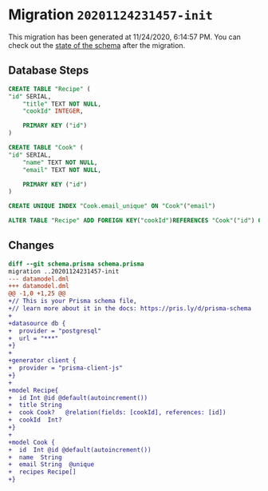 # Migration `20201124231457-init`

This migration has been generated at 11/24/2020, 6:14:57 PM.
You can check out the [state of the schema](./schema.prisma) after the migration.

## Database Steps

```sql
CREATE TABLE "Recipe" (
"id" SERIAL,
    "title" TEXT NOT NULL,
    "cookId" INTEGER,

    PRIMARY KEY ("id")
)

CREATE TABLE "Cook" (
"id" SERIAL,
    "name" TEXT NOT NULL,
    "email" TEXT NOT NULL,

    PRIMARY KEY ("id")
)

CREATE UNIQUE INDEX "Cook.email_unique" ON "Cook"("email")

ALTER TABLE "Recipe" ADD FOREIGN KEY("cookId")REFERENCES "Cook"("id") ON DELETE SET NULL ON UPDATE CASCADE
```

## Changes

```diff
diff --git schema.prisma schema.prisma
migration ..20201124231457-init
--- datamodel.dml
+++ datamodel.dml
@@ -1,0 +1,25 @@
+// This is your Prisma schema file,
+// learn more about it in the docs: https://pris.ly/d/prisma-schema
+
+datasource db {
+  provider = "postgresql"
+  url = "***"
+}
+
+generator client {
+  provider = "prisma-client-js"
+}
+
+model Recipe{
+  id Int @id @default(autoincrement())
+  title String
+  cook Cook?   @relation(fields: [cookId], references: [id])
+  cookId  Int?
+}
+
+model Cook {
+  id  Int @id @default(autoincrement())
+  name  String
+  email String  @unique
+  recipes Recipe[]
+}
```


